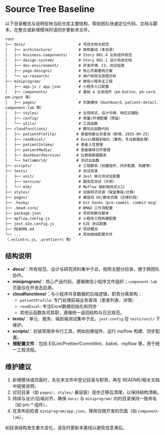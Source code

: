 # Source Tree Baseline

以下目录概览与说明反映当前仓库主要结构，帮助团队快速定位代码、文档与脚本。在整合或新增模块时请同步更新本文件。

```
root
├── docs/                        # 项目文档与规范
│   ├── architecture/            # 架构基线（本目录）
│   ├── business-components/     # Story 001.4 业务组件规范
│   ├── design-system/           # Story 001.1 设计系统文档
│   ├── dev-environment/         # 开发环境、CI、测试指南
│   ├── page-designs/            # 核心页面重构方案
│   └── ux-research/             # 用户研究与旅程分析
├── miniprogram/                 # 微信小程序主工程
│   ├── app.js / app.json        # 小程序入口配置
│   ├── components/              # 基础 & 业务组件（pm-button、pm-card、pm-input 等）
│   ├── pages/                   # 页面模块（dashboard、patient-detail、component-lab 等）
│   ├── styles/                  # 全局样式、设计令牌、响应式辅助
│   ├── config/                  # 常量/环境配置（预留）
│   └── utils/                   # 工具函数
├── cloudfunctions/              # 腾讯云函数代码
│   ├── patientProfile/         # 患者档案业务查询（新增，2025-09-25）
│   ├── readExcel/              # Excel数据初始化（重构，专注数据处理）
│   ├── patientIntake/          # 患者入住管理
│   ├── patientMedia/           # 患者媒体文件管理
│   ├── dashboardService/       # 仪表板数据服务
│   └── helloWorld/             # 测试云函数
├── scripts/                     # 工程脚本（创建组件、同步配置、构建等）
├── tests/                       # 测试目录
│   ├── unit/                    # Jest 单元测试及配置
│   ├── service/                 # 服务层测试（示例）
│   └── e2e/                     # Mpflow 端到端测试入口
├── styles/                      # 旧版样式资源（保留兼容/迁移）
├── pages/                       # 兼容旧 H5/静态页面（迁移阶段）
├── .husky/                      # Git hooks（pre-commit、commit-msg）
├── .bmad-core/                  # BMAD 工作流配置
├── package.json                 # 项目依赖与脚本
├── mpflow.config.js             # 小程序工程构建配置
├── jest.e2e.config.js           # E2E 测试配置
├── README.md                    # 项目概览
└── ...                          # 其他根级配置文件（.eslintrc.js、.prettierrc 等）
```

## 结构说明
- **docs/**：所有规范、设计与研究资料集中于此，按照主题分目录，便于跨团队协作。
- **miniprogram/**：核心产品代码，遵循微信小程序文件组织；`component-lab` 页面仅在开发态启用。
- **cloudfunctions/**：与小程序共享数据的后端逻辑，职责分离架构：
  - `patientProfile`: 专门处理前端业务查询（患者列表、详情）
  - `readExcel`: 专注Excel数据初始化和同步
  - 其他云函数各司其职，遵循统一返回结构与日志规范。
- **tests/**：单元、服务、端到端测试集中于此，`jest.config` 在 `tests/unit/` 下维护。
- **scripts/**：封装常用命令行工具，例如创建组件、运行 mpflow 构建、同步配置。
- **根配置文件**：包括 ESLint/Prettier/Commitlint、babel、mpflow 等，用于统一工程流程。

## 维护建议
1. 新增模块或页面时，先在本文件中登记目录与职责，再在 README/相关文档中链接说明。
2. 对旧目录（如 `pages/`、`styles/` 兼容层）逐步迁移后清理，以保持结构清晰。
3. 持续与设计/后端对齐，确保 `docs/` 与 `miniprogram/` 内的目录保持一致命名（如 pm-* 组件）。
4. 在发布前检查 `miniprogram/app.json`，移除仅限开发的页面（如 `component-lab`）。

如目录结构发生重大变化，请及时更新本基线以避免信息滞后。